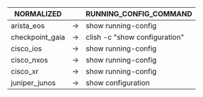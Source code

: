 | NORMALIZED | | RUNNING_CONFIG_COMMAND |
| ---------- | -- | ------ |
| arista_eos | → | show running-config |
| checkpoint_gaia | → | clish -c "show configuration" |
| cisco_ios | → | show running-config |
| cisco_nxos | → | show running-config |
| cisco_xr | → | show running-config |
| juniper_junos | → | show configuration | display set |